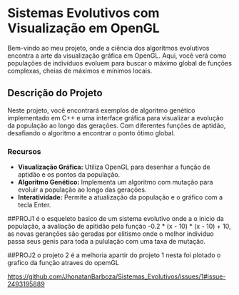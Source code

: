 # Sistemas Evolutivos com Visualização em OpenGL

Bem-vindo ao meu projeto, onde a ciência dos algoritmos evolutivos encontra a arte da visualização gráfica em OpenGL. Aqui, você verá como populações de indivíduos evoluem para buscar o máximo global de funções complexas, cheias de máximos e mínimos locais. 

## Descrição do Projeto

Neste projeto, você encontrará exemplos de algoritmo genético implementado em C++ e uma interface gráfica para visualizar a evolução da população ao longo das gerações. Com diferentes funçôes de aptidão, desafiando o algoritmo a encontrar o ponto ótimo global.

### Recursos

- **Visualização Gráfica:** Utiliza OpenGL para desenhar a função de aptidão e os pontos da população.
- **Algoritmo Genético:** Implementa um algoritmo com mutação para evoluir a população ao longo das gerações.
- **Interatividade:** Permite a atualização da população e o gráfico com a tecla Enter.

##PROJ1
é o esqueleto basico de um sistema evolutivo onde a o inicio da população, a avaliação de apitidão pela função -0.2 * (x - 10) * (x - 10) + 10, as novas geranções são geradas por elitismo onde o melhor individuo passa seus genis para toda a pululação com uma taxa de mutação.

##PROJ2
o projeto 2 é a melhoria apartir do projeto 1 nesta foi plotado o grafico da função atraves do opemGL

https://github.com/JhonatanBarboza/Sistemas_Evolutivos/issues/1#issue-2493195889
